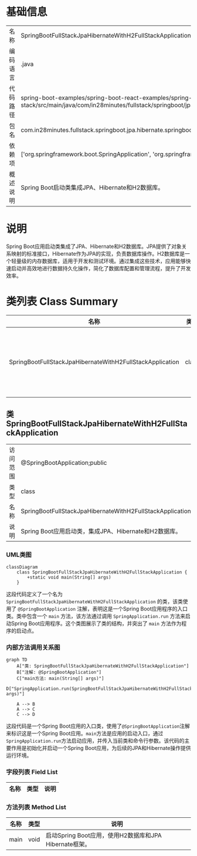# 基础信息

|      |      |
|------|------|
| 名称 | SpringBootFullStackJpaHibernateWithH2FullStackApplication |
| 编码语言 | .java |
| 代码路径 | spring-boot-examples/spring-boot-react-examples/spring-boot-react-jpa-hibernate-with-h2-full-stack/backend-spring-boot-react-jpa-hibernate-with-h2-full-stack/src/main/java/com/in28minutes/fullstack/springboot/jpa/hibernate/springbootjpahibernatewithh2fullstack/SpringBootFullStackJpaHibernateWithH2FullStackApplication.java |
| 包名 | com.in28minutes.fullstack.springboot.jpa.hibernate.springbootjpahibernatewithh2fullstack |
| 依赖项 | ['org.springframework.boot.SpringApplication', 'org.springframework.boot.autoconfigure.SpringBootApplication'] |
| 概述说明 | Spring Boot启动类集成JPA、Hibernate和H2数据库。 |

# 说明

Spring Boot应用启动类集成了JPA、Hibernate和H2数据库。JPA提供了对象关系映射的标准接口，Hibernate作为JPA的实现，负责数据库操作。H2数据库是一个轻量级的内存数据库，适用于开发和测试环境。通过集成这些技术，应用能够快速启动并高效地进行数据持久化操作，简化了数据库配置和管理流程，提升了开发效率。

# 类列表 Class Summary

| 名称   | 类型  | 说明 |
|-------|------|-------------|
| SpringBootFullStackJpaHibernateWithH2FullStackApplication | class | Spring Boot应用启动类，集成JPA、Hibernate和H2数据库。 |



## 类 SpringBootFullStackJpaHibernateWithH2FullStackApplication

|      |      |
|------|------|
| 访问范围 | @SpringBootApplication;public |
| 类型 | class |
| 名称 | SpringBootFullStackJpaHibernateWithH2FullStackApplication |
| 说明 | Spring Boot应用启动类，集成JPA、Hibernate和H2数据库。 |


### UML类图

```mermaid
classDiagram
    class SpringBootFullStackJpaHibernateWithH2FullStackApplication {
        +static void main(String[] args)
    }
```

这段代码定义了一个名为 `SpringBootFullStackJpaHibernateWithH2FullStackApplication` 的类，该类使用了 `@SpringBootApplication` 注解，表明这是一个Spring Boot应用程序的入口类。类中包含一个 `main` 方法，该方法通过调用 `SpringApplication.run` 方法来启动Spring Boot应用程序。这个类图展示了类的结构，并突出了 `main` 方法作为程序的启动点。


### 内部方法调用关系图

```mermaid
graph TD
    A["类: SpringBootFullStackJpaHibernateWithH2FullStackApplication"]
    B["注解: @SpringBootApplication"]
    C["main方法: main(String[] args)"]
    D["SpringApplication.run(SpringBootFullStackJpaHibernateWithH2FullStackApplication.class, args)"]

    A --> B
    A --> C
    C --> D
```

这段代码是一个Spring Boot应用的入口类，使用了`@SpringBootApplication`注解来标识这是一个Spring Boot应用。`main`方法是应用的启动入口，通过`SpringApplication.run`方法启动应用，并传入当前类和命令行参数。该代码的主要作用是初始化并启动一个Spring Boot应用，为后续的JPA和Hibernate操作提供运行环境。

### 字段列表 Field List

| 名称  | 类型  | 说明 |
|-------|-------|------|

### 方法列表 Method List

| 名称  | 类型  | 说明 |
|-------|-------|------|
| main | void | 启动Spring Boot应用，使用H2数据库和JPA Hibernate框架。 |





